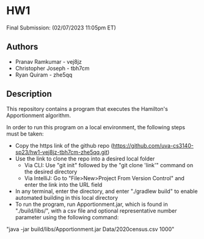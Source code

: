 # HW1
Final Submission: (02/07/2023 11:05pm ET)
## Authors

* Pranav Ramkumar - vej8jz
* Christopher Joseph - tbh7cm
* Ryan Quiram - zhe5qq

## Description

This repository contains a program that executes the Hamilton's Apportionment algorithm.

In order to run this program on a local environment, the following steps must be taken:
 * Copy the https link of the github repo (https://github.com/uva-cs3140-sp23/hw1-vej8jz-tbh7cm-zhe5qq.git)
 * Use the link to clone the repo into a desired local folder
   * Via CLI: Use "git init" followed by the "git clone 'link'" command on the desired directory
   * Via IntelliJ: Go to "File>New>Project From Version Control" and enter the link into the URL field
 * In any terminal, enter the directory, and enter "./gradlew build" to enable automated building in this local directory
 * To run the program, run Apportionment.jar, which is found in "./build/libs/", with a csv file and optional representative number parameter using the following command:

 "java -jar build/libs/Apportionment.jar Data/2020census.csv 1000"
